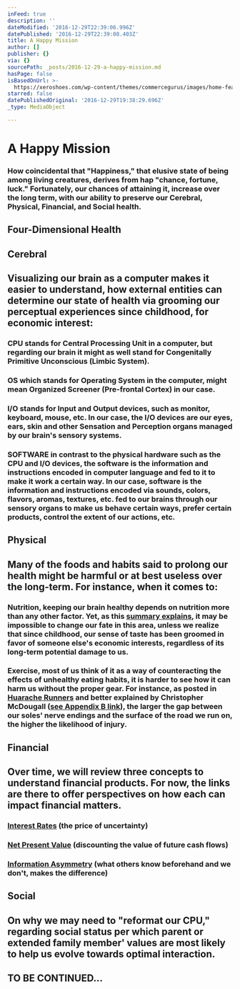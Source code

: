 ```yaml
---
inFeed: true
description: ''
dateModified: '2016-12-29T22:39:06.996Z'
datePublished: '2016-12-29T22:39:08.403Z'
title: A Happy Mission
author: []
publisher: {}
via: {}
sourcePath: _posts/2016-12-29-a-happy-mission.md
hasPage: false
isBasedOnUrl: >-
  https://xeroshoes.com/wp-content/themes/commercegurus/images/home-features/support-tarahumara.jpg
starred: false
datePublishedOriginal: '2016-12-29T19:38:29.696Z'
_type: MediaObject

---
```

# **A Happy Mission**

### How coincidental that "Happiness," that elusive state of being among living creatures, derives from hap "chance, fortune, luck." Fortunately, our chances of attaining it, increase over the long term, with our ability to preserve our Cerebral, Physical, Financial, and Social health.

## **Four-Dimensional Health**

## **Cerebral**

## Visualizing our brain as a computer makes it easier to understand, how external entities can determine our state of health via grooming our perceptual experiences since childhood, for economic interest:

### CPU stands for Central Processing Unit in a computer, but regarding our brain it might as well stand for Congenitally Primitive Unconscious (Limbic System).

### OS which stands for Operating System in the computer, might mean Organized Screener (Pre-frontal Cortex) in our case.

### I/O stands for Input and Output devices, such as monitor, keyboard, mouse, etc. In our case, the I/O devices are our eyes, ears, skin and other Sensation and Perception organs managed by our brain's sensory systems.

### SOFTWARE in contrast to the physical hardware such as the CPU and I/O devices, the software is the information and instructions encoded in computer language and fed to it to make it work a certain way. In our case, software is the information and instructions encoded via sounds, colors, flavors, aromas, textures, etc. fed to our brains through our sensory organs to make us behave certain ways, prefer certain products, control the extent of our actions, etc.

## **Physical**

## Many of the foods and habits said to prolong our health might be harmful or at best useless over the long-term. For instance, when it comes to:

### Nutrition, keeping our brain healthy depends on nutrition more than any other factor. Yet, as this **[summary explains][0]**, it may be impossible to change our fate in this area, unless we realize that since childhood, our sense of taste has been groomed in favor of someone else's economic interests, regardless of its long-term potential damage to us.

### Exercise, most of us think of it as a way of counteracting the effects of unhealthy eating habits, it is harder to see how it can harm us without the proper gear. For instance, as posted in **[Huarache Runners][1]** and better explained by Christopher McDougall (**[see Appendix B link][0]**), the larger the gap between our soles' nerve endings and the surface of the road we run on, the higher the likelihood of injury.

## **Financial**

## Over time, we will review three concepts to understand financial products. For now, the links are there to offer perspectives on how each can impact financial matters.

### **[Interest Rates][2]** (the price of uncertainty)

### **[Net Present Value][3]** (discounting the value of future cash flows)

### **[Information Asymmetry][4]** (what others know beforehand and we don't, makes the difference)

## **Social**

## On why we may need to "reformat our CPU," regarding social status per which parent or extended family member' values are most likely to help us evolve towards optimal interaction.

## TO BE CONTINUED...

[0]: http://www.infoasy.com/2016/07/hack-matrix_29.html
[1]: https://www.strava.com/clubs/huarache-runners
[2]: http://sequoian.com/wp-content/uploads/2015/12/The_Fixed-Income_Mother_of_All_Bubbles_E.pdf
[3]: http://sequoian.com/wp-content/uploads/2016/10/The-Discount-Rate-Pyramid-Scheme-2.0.pdf
[4]: http://sequoian.com/wp-content/uploads/2015/12/INCLUSIVE_CAPITALISM_SPRINGS_FROM_INFOR.pdf